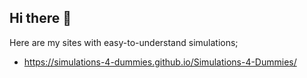 ## Hi there 👋
Here are my sites with easy-to-understand simulations;
- https://simulations-4-dummies.github.io/Simulations-4-Dummies/
